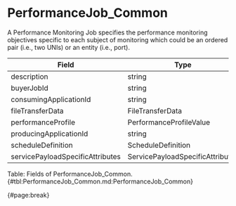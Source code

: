 <!--
    ATTENTION: This file was generated via gradle!
               Do NOT manually edit this file! Any such changes will be overwritten!
-->

# PerformanceJob_Common

A Performance Monitoring Job specifies the performance monitoring objectives specific to each subject of monitoring which could be an  ordered pair (i.e., two UNIs) or an entity (i.e., port).

| Field | Type | Format | Required |
| ------- | ------- | ------- | --- |
| description | string | N/A | No |
| buyerJobId | string | N/A | No |
| consumingApplicationId | string | N/A | No |
| fileTransferData | FileTransferData | N/A | No |
| performanceProfile | PerformanceProfileValue | N/A | Yes |
| producingApplicationId | string | N/A | No |
| scheduleDefinition | ScheduleDefinition | N/A | No |
| servicePayloadSpecificAttributes | ServicePayloadSpecificAttributes | N/A | Yes |

Table: Fields of PerformanceJob_Common. {#tbl:PerformanceJob_Common.md:PerformanceJob_Common}

{#page:break}
